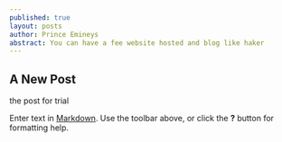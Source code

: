 ```yaml
---
published: true
layout: posts
author: Prince Emineys
abstract: You can have a fee website hosted and blog like haker
---
```

## A New Post

the post for trial

Enter text in [Markdown](http://daringfireball.net/projects/markdown/). Use the toolbar above, or click the **?** button for formatting help.

